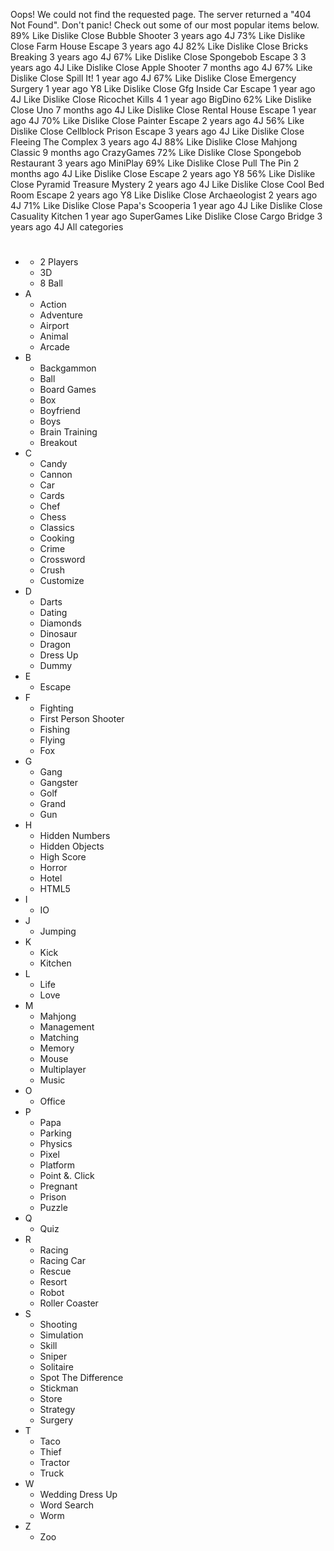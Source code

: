 Oops! We could not find the requested page. The server returned a "404 Not Found". Don't panic! Check out some of our most popular items below. 89% Like Dislike Close Bubble Shooter 3 years ago 4J 73% Like Dislike Close Farm House Escape 3 years ago 4J 82% Like Dislike Close Bricks Breaking 3 years ago 4J 67% Like Dislike Close Spongebob Escape 3 3 years ago 4J Like Dislike Close Apple Shooter 7 months ago 4J 67% Like Dislike Close Spill It! 1 year ago 4J 67% Like Dislike Close Emergency Surgery 1 year ago Y8 Like Dislike Close Gfg Inside Car Escape 1 year ago 4J Like Dislike Close Ricochet Kills 4 1 year ago BigDino 62% Like Dislike Close Uno 7 months ago 4J Like Dislike Close Rental House Escape 1 year ago 4J 70% Like Dislike Close Painter Escape 2 years ago 4J 56% Like Dislike Close Cellblock Prison Escape 3 years ago 4J Like Dislike Close Fleeing The Complex 3 years ago 4J 88% Like Dislike Close Mahjong Classic 9 months ago CrazyGames 72% Like Dislike Close Spongebob Restaurant 3 years ago MiniPlay 69% Like Dislike Close Pull The Pin 2 months ago 4J Like Dislike Close Escape 2 years ago Y8 56% Like Dislike Close Pyramid Treasure Mystery 2 years ago 4J Like Dislike Close Cool Bed Room Escape 2 years ago Y8 Like Dislike Close Archaeologist 2 years ago 4J 71% Like Dislike Close Papa's Scooperia 1 year ago 4J Like Dislike Close Casuality Kitchen 1 year ago SuperGames Like Dislike Close Cargo Bridge 3 years ago 4J All categories

*   #
    *   2 Players
    *   3D
    *   8 Ball
*   A
    *   Action
    *   Adventure
    *   Airport
    *   Animal
    *   Arcade
*   B
    *   Backgammon
    *   Ball
    *   Board Games
    *   Box
    *   Boyfriend
    *   Boys
    *   Brain Training
    *   Breakout
*   C
    *   Candy
    *   Cannon
    *   Car
    *   Cards
    *   Chef
    *   Chess
    *   Classics
    *   Cooking
    *   Crime
    *   Crossword
    *   Crush
    *   Customize
*   D
    *   Darts
    *   Dating
    *   Diamonds
    *   Dinosaur
    *   Dragon
    *   Dress Up
    *   Dummy
*   E
    *   Escape
*   F
    *   Fighting
    *   First Person Shooter
    *   Fishing
    *   Flying
    *   Fox
*   G
    *   Gang
    *   Gangster
    *   Golf
    *   Grand
    *   Gun
*   H
    *   Hidden Numbers
    *   Hidden Objects
    *   High Score
    *   Horror
    *   Hotel
    *   HTML5
*   I
    *   IO
*   J
    *   Jumping
*   K
    *   Kick
    *   Kitchen
*   L
    *   Life
    *   Love
*   M
    *   Mahjong
    *   Management
    *   Matching
    *   Memory
    *   Mouse
    *   Multiplayer
    *   Music
*   O
    *   Office
*   P
    *   Papa
    *   Parking
    *   Physics
    *   Pixel
    *   Platform
    *   Point &. Click
    *   Pregnant
    *   Prison
    *   Puzzle
*   Q
    *   Quiz
*   R
    *   Racing
    *   Racing Car
    *   Rescue
    *   Resort
    *   Robot
    *   Roller Coaster
*   S
    *   Shooting
    *   Simulation
    *   Skill
    *   Sniper
    *   Solitaire
    *   Spot The Difference
    *   Stickman
    *   Store
    *   Strategy
    *   Surgery
*   T
    *   Taco
    *   Thief
    *   Tractor
    *   Truck
*   W
    *   Wedding Dress Up
    *   Word Search
    *   Worm
*   Z
    *   Zoo